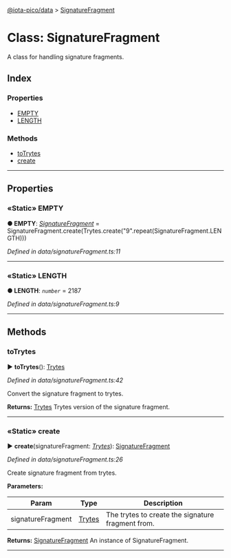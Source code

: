 [@iota-pico/data](../README.md) > [SignatureFragment](../classes/signaturefragment.md)



# Class: SignatureFragment


A class for handling signature fragments.

## Index

### Properties

* [EMPTY](signaturefragment.md#empty)
* [LENGTH](signaturefragment.md#length)


### Methods

* [toTrytes](signaturefragment.md#totrytes)
* [create](signaturefragment.md#create)



---
## Properties
<a id="empty"></a>

### «Static» EMPTY

**●  EMPTY**:  *[SignatureFragment](signaturefragment.md)*  =  SignatureFragment.create(Trytes.create("9".repeat(SignatureFragment.LENGTH)))

*Defined in data/signatureFragment.ts:11*





___

<a id="length"></a>

### «Static» LENGTH

**●  LENGTH**:  *`number`*  = 2187

*Defined in data/signatureFragment.ts:9*





___


## Methods
<a id="totrytes"></a>

###  toTrytes

► **toTrytes**(): [Trytes](trytes.md)



*Defined in data/signatureFragment.ts:42*



Convert the signature fragment to trytes.




**Returns:** [Trytes](trytes.md)
Trytes version of the signature fragment.






___

<a id="create"></a>

### «Static» create

► **create**(signatureFragment: *[Trytes](trytes.md)*): [SignatureFragment](signaturefragment.md)



*Defined in data/signatureFragment.ts:26*



Create signature fragment from trytes.


**Parameters:**

| Param | Type | Description |
| ------ | ------ | ------ |
| signatureFragment | [Trytes](trytes.md)   |  The trytes to create the signature fragment from. |





**Returns:** [SignatureFragment](signaturefragment.md)
An instance of SignatureFragment.






___


